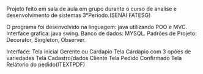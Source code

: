Projeto feito em sala de aula em grupo durante o curso de analise e desenvolvimento de sistemas 3°Periodo.(SENAI FATESG)

O programa foi desenvolvido na linguagem: java utilizando POO e MVC.
Interface grafica: java swing.
Banco de dados: MYSQL.
Padrões de Projeto: Decorator, Singleton, Observer.

Interface:
Tela inicial Gerente ou Cárdapio
Tela Cárdapio com 3 opões de variedades
Tela Cadastro/dados Cliente
Tela Pedido Confirmado
Tela Relátorio do pedido(ITEXTPDF)



